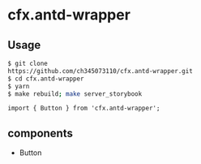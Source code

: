 # cfx.antd-wrapper

## Usage

```bash
$ git clone
https://github.com/ch345073110/cfx.antd-wrapper.git
$ cd cfx.antd-wrapper
$ yarn
$ make rebuild; make server_storybook
```

```cfx
import { Button } from 'cfx.antd-wrapper';
```
## components

- Button
